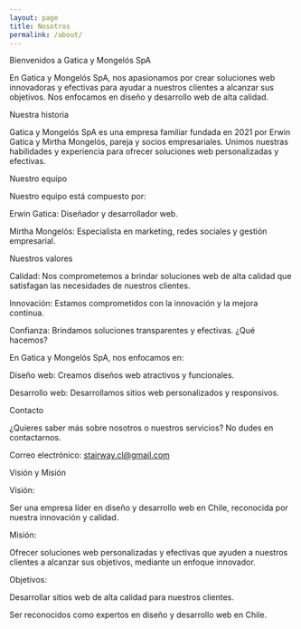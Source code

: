 ```yaml
---
layout: page
title: Nosotros
permalink: /about/
---
```


Bienvenidos a Gatica y Mongelós SpA

En Gatica y Mongelós SpA, nos apasionamos por crear soluciones web innovadoras y efectivas para ayudar a nuestros clientes a alcanzar sus objetivos. Nos enfocamos en diseño y desarrollo web de alta calidad.

Nuestra historia

Gatica y Mongelós SpA es una empresa familiar fundada en 2021 por Erwin Gatica y Mirtha Mongelós, pareja y socios empresariales. Unimos nuestras habilidades y experiencia para ofrecer soluciones web personalizadas y efectivas.

Nuestro equipo

Nuestro equipo está compuesto por:

Erwin Gatica: Diseñador y desarrollador web.

Mirtha Mongelós: Especialista en marketing, redes sociales y gestión empresarial.

Nuestros valores

Calidad: Nos comprometemos a brindar soluciones web de alta calidad que satisfagan las necesidades de nuestros clientes.

Innovación: Estamos comprometidos con la innovación y la mejora continua.

Confianza: Brindamos soluciones transparentes y efectivas.
¿Qué hacemos?


En Gatica y Mongelós SpA, nos enfocamos en:

Diseño web: Creamos diseños web atractivos y funcionales.

Desarrollo web: Desarrollamos sitios web personalizados y responsivos.

Contacto

¿Quieres saber más sobre nosotros o nuestros servicios? No dudes en contactarnos.

Correo electrónico: stairway.cl@gmail.com

Visión y Misión

Visión:

Ser una empresa líder en diseño y desarrollo web en Chile, reconocida por nuestra innovación y calidad.

Misión:

Ofrecer soluciones web personalizadas y efectivas que ayuden a nuestros clientes a alcanzar sus objetivos, mediante un enfoque innovador.

Objetivos:

Desarrollar sitios web de alta calidad para nuestros clientes.

Ser reconocidos como expertos en diseño y desarrollo web en Chile.
